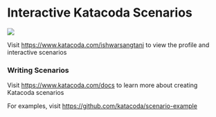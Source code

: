 # Interactive Katacoda Scenarios

[![](http://shields.katacoda.com/katacoda/ishwarsangtani/count.svg)](https://www.katacoda.com/ishwarsangtani "Get your profile on Katacoda.com")

Visit https://www.katacoda.com/ishwarsangtani to view the profile and interactive scenarios

### Writing Scenarios
Visit https://www.katacoda.com/docs to learn more about creating Katacoda scenarios

For examples, visit https://github.com/katacoda/scenario-example
